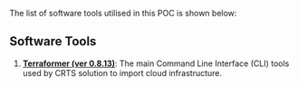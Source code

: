 The list of software tools utilised in this POC is shown below:

## Software Tools

1. [**Terraformer (ver 0.8.13)**](https://github.com/GoogleCloudPlatform/terraformer ':target=_blank'): The main Command Line Interface (CLI) tools used by CRTS solution to import cloud infrastructure. 
